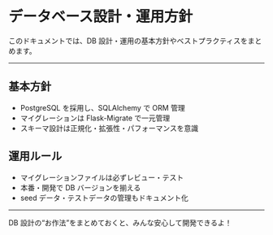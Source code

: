 # データベース設計・運用方針

このドキュメントでは、DB 設計・運用の基本方針やベストプラクティスをまとめます。

---

## 基本方針

-   PostgreSQL を採用し、SQLAlchemy で ORM 管理
-   マイグレーションは Flask-Migrate で一元管理
-   スキーマ設計は正規化・拡張性・パフォーマンスを意識

## 運用ルール

-   マイグレーションファイルは必ずレビュー・テスト
-   本番・開発で DB バージョンを揃える
-   seed データ・テストデータの管理もドキュメント化

---

DB 設計の“お作法”をまとめておくと、みんな安心して開発できるよ！
